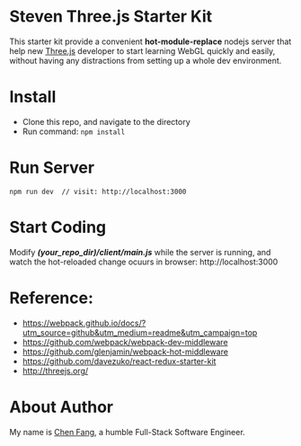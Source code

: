 # Steven Three.js Starter Kit
This starter kit provide a convenient **hot-module-replace** nodejs server that help new [Three.js](https://http://threejs.org/) developer to start learning WebGL quickly and easily, without having any distractions from setting up a whole dev environment.

# Install
* Clone this repo, and navigate to the directory
* Run command: ```npm install```

# Run Server
```
npm run dev  // visit: http://localhost:3000
```
# Start Coding
Modify ***(your_repo_dir)/client/main.js*** while the server is running, and watch the hot-reloaded change ocuurs in browser: http://localhost:3000

# Reference:
* https://webpack.github.io/docs/?utm_source=github&utm_medium=readme&utm_campaign=top
* https://github.com/webpack/webpack-dev-middleware
* https://github.com/glenjamin/webpack-hot-middleware
* https://github.com/davezuko/react-redux-starter-kit
* http://threejs.org/

# About Author
My name is [Chen Fang](https://chenfang.me/), a humble Full-Stack Software Engineer.
